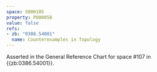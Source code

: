 ```yaml
---
space: S000105
property: P000058
value: false
refs:
- zb: "0386.54001"
  name: Counterexamples in Topology
---
```


Asserted in the General Reference Chart for space #107 in
{{zb:0386.54001}}.
